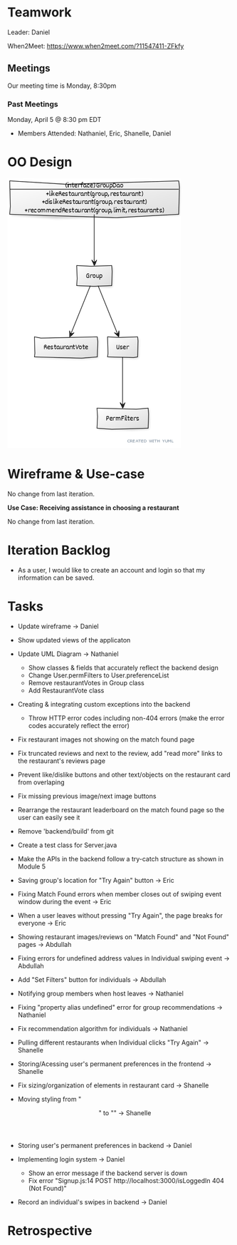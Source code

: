 # Teamwork

Leader: Daniel

When2Meet: https://www.when2meet.com/?11547411-ZFkfy

## Meetings
Our meeting time is Monday, 8:30pm

### Past Meetings

Monday, April 5 @ 8:30 pm EDT
- Members Attended: Nathaniel, Eric, Shanelle, Daniel

# OO Design

![UML Diagram for iteration 4](assets/iteration-4-uml.png)

# Wireframe & Use-case

No change from last iteration.

**Use Case: Receiving assistance in choosing a restaurant**

No change from last iteration.

# Iteration Backlog

- As a user, I would like to create an account and login so that my information can be saved.

# Tasks

- Update wireframe -> Daniel
 - Show updated views of the applicaton

- Update UML Diagram -> Nathaniel
  - Show classes & fields that accurately reflect the backend design
  - Change User.permFilters to User.preferenceList
  - Remove restaurantVotes in Group class
  - Add RestaurantVote class

- Creating & integrating custom exceptions into the backend 
  - Throw HTTP error codes including non-404 errors (make the error codes accurately reflect the error)

- Fix restaurant images not showing on the match found page

- Fix truncated reviews and next to the review, add "read more" links to the restaurant's reviews page 

- Prevent like/dislike buttons and other text/objects on the restaurant card from overlaping

- Fix missing previous image/next image buttons

- Rearrange the restaurant leaderboard on the match found page so the user can easily see it

- Remove 'backend/build' from git

- Create a test class for Server.java

- Make the APIs in the backend follow a try-catch structure as shown in Module 5

- Saving group's location for "Try Again" button -> Eric
- Fixing Match Found errors when member closes out of swiping event window during the event -> Eric
- When a user leaves without pressing "Try Again", the page breaks for everyone -> Eric

- Showing restaurant images/reviews on "Match Found" and "Not Found" pages -> Abdullah
- Fixing errors for undefined address values in Individual swiping event -> Abdullah
- Add "Set Filters" button for individuals -> Abdullah

- Notifying group members when host leaves -> Nathaniel
- Fixing "property alias undefined" error for group recommendations -> Nathaniel
- Fix recommendation algorithm for individuals -> Nathaniel

- Pulling different restaurants when Individual clicks "Try Again" -> Shanelle
- Storing/Acessing user's permanent preferences in the frontend -> Shanelle
- Fix sizing/organization of elements in restaurant card -> Shanelle
- Moving styling from "<header>" to "<body>" -> Shanelle

- Storing user's permanent preferences in backend -> Daniel
- Implementing login system -> Daniel
  - Show an error message if the backend server is down
  - Fix error "Signup.js:14 POST http://localhost:3000/isLoggedIn 404 (Not Found)"
- Record an individual's swipes in backend -> Daniel

# Retrospective

